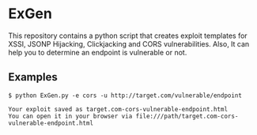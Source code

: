 # ExGen
This repository contains a python script that creates exploit templates for XSSI, JSONP Hijacking, Clickjacking and CORS vulnerabilities.
Also, It can help you to determine an endpoint is vulnerable or not.

## Examples
```
$ python ExGen.py -e cors -u http://target.com/vulnerable/endpoint

Your exploit saved as target.com-cors-vulnerable-endpoint.html
You can open it in your browser via file:///path/target.com-cors-vulnerable-endpoint.html
```
